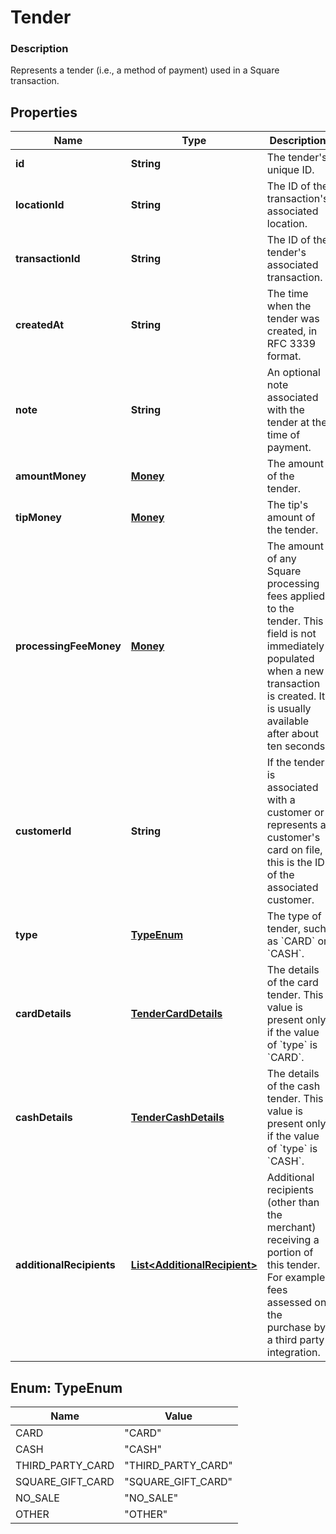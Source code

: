 
# Tender

### Description

Represents a tender (i.e., a method of payment) used in a Square transaction.

## Properties
Name | Type | Description | Notes
------------ | ------------- | ------------- | -------------
**id** | **String** | The tender&#39;s unique ID. |  [optional]
**locationId** | **String** | The ID of the transaction&#39;s associated location. |  [optional]
**transactionId** | **String** | The ID of the tender&#39;s associated transaction. |  [optional]
**createdAt** | **String** | The time when the tender was created, in RFC 3339 format. |  [optional]
**note** | **String** | An optional note associated with the tender at the time of payment. |  [optional]
**amountMoney** | [**Money**](Money.md) | The amount of the tender. |  [optional]
**tipMoney** | [**Money**](Money.md) | The tip&#39;s amount of the tender. |  [optional]
**processingFeeMoney** | [**Money**](Money.md) | The amount of any Square processing fees applied to the tender.  This field is not immediately populated when a new transaction is created. It is usually available after about ten seconds. |  [optional]
**customerId** | **String** | If the tender is associated with a customer or represents a customer&#39;s card on file, this is the ID of the associated customer. |  [optional]
**type** | [**TypeEnum**](#TypeEnum) | The type of tender, such as &#x60;CARD&#x60; or &#x60;CASH&#x60;. | 
**cardDetails** | [**TenderCardDetails**](TenderCardDetails.md) | The details of the card tender.  This value is present only if the value of &#x60;type&#x60; is &#x60;CARD&#x60;. |  [optional]
**cashDetails** | [**TenderCashDetails**](TenderCashDetails.md) | The details of the cash tender.  This value is present only if the value of &#x60;type&#x60; is &#x60;CASH&#x60;. |  [optional]
**additionalRecipients** | [**List&lt;AdditionalRecipient&gt;**](AdditionalRecipient.md) | Additional recipients (other than the merchant) receiving a portion of this tender. For example, fees assessed on the purchase by a third party integration. |  [optional]


<a name="TypeEnum"></a>
## Enum: TypeEnum
Name | Value
---- | -----
CARD | &quot;CARD&quot;
CASH | &quot;CASH&quot;
THIRD_PARTY_CARD | &quot;THIRD_PARTY_CARD&quot;
SQUARE_GIFT_CARD | &quot;SQUARE_GIFT_CARD&quot;
NO_SALE | &quot;NO_SALE&quot;
OTHER | &quot;OTHER&quot;



